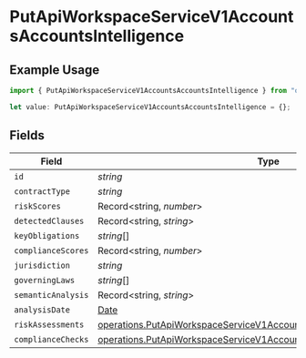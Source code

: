 # PutApiWorkspaceServiceV1AccountsAccountsIntelligence

## Example Usage

```typescript
import { PutApiWorkspaceServiceV1AccountsAccountsIntelligence } from "oppulence-backend-sdk/models/operations";

let value: PutApiWorkspaceServiceV1AccountsAccountsIntelligence = {};
```

## Fields

| Field                                                                                                                                                        | Type                                                                                                                                                         | Required                                                                                                                                                     | Description                                                                                                                                                  |
| ------------------------------------------------------------------------------------------------------------------------------------------------------------ | ------------------------------------------------------------------------------------------------------------------------------------------------------------ | ------------------------------------------------------------------------------------------------------------------------------------------------------------ | ------------------------------------------------------------------------------------------------------------------------------------------------------------ |
| `id`                                                                                                                                                         | *string*                                                                                                                                                     | :heavy_minus_sign:                                                                                                                                           | N/A                                                                                                                                                          |
| `contractType`                                                                                                                                               | *string*                                                                                                                                                     | :heavy_minus_sign:                                                                                                                                           | N/A                                                                                                                                                          |
| `riskScores`                                                                                                                                                 | Record<string, *number*>                                                                                                                                     | :heavy_minus_sign:                                                                                                                                           | N/A                                                                                                                                                          |
| `detectedClauses`                                                                                                                                            | Record<string, *string*>                                                                                                                                     | :heavy_minus_sign:                                                                                                                                           | N/A                                                                                                                                                          |
| `keyObligations`                                                                                                                                             | *string*[]                                                                                                                                                   | :heavy_minus_sign:                                                                                                                                           | N/A                                                                                                                                                          |
| `complianceScores`                                                                                                                                           | Record<string, *number*>                                                                                                                                     | :heavy_minus_sign:                                                                                                                                           | N/A                                                                                                                                                          |
| `jurisdiction`                                                                                                                                               | *string*                                                                                                                                                     | :heavy_minus_sign:                                                                                                                                           | N/A                                                                                                                                                          |
| `governingLaws`                                                                                                                                              | *string*[]                                                                                                                                                   | :heavy_minus_sign:                                                                                                                                           | N/A                                                                                                                                                          |
| `semanticAnalysis`                                                                                                                                           | Record<string, *string*>                                                                                                                                     | :heavy_minus_sign:                                                                                                                                           | N/A                                                                                                                                                          |
| `analysisDate`                                                                                                                                               | [Date](https://developer.mozilla.org/en-US/docs/Web/JavaScript/Reference/Global_Objects/Date)                                                                | :heavy_minus_sign:                                                                                                                                           | N/A                                                                                                                                                          |
| `riskAssessments`                                                                                                                                            | [operations.PutApiWorkspaceServiceV1AccountsAccountsRiskAssessments](../../models/operations/putapiworkspaceservicev1accountsaccountsriskassessments.md)[]   | :heavy_minus_sign:                                                                                                                                           | N/A                                                                                                                                                          |
| `complianceChecks`                                                                                                                                           | [operations.PutApiWorkspaceServiceV1AccountsAccountsComplianceChecks](../../models/operations/putapiworkspaceservicev1accountsaccountscompliancechecks.md)[] | :heavy_minus_sign:                                                                                                                                           | N/A                                                                                                                                                          |